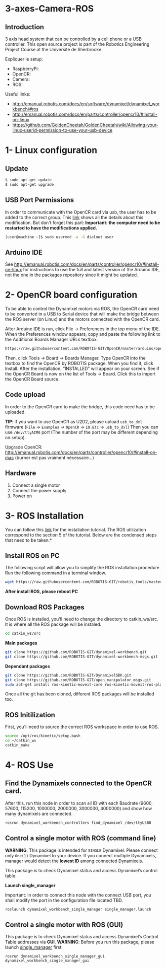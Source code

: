 

# 3-axes-Camera-ROS

## Introduction

3 axis head system that can be controlled by a cell phone or a USB controller. This open source project is part of the Robotics Engineering Project Course at the Université de Sherbrooke.

Expliquer le setup: 

- RaspberryPi: 
- OpenCR:
- Camera:
- ROS:

Useful links: 

- http://emanual.robotis.com/docs/en/software/dynamixel/dynamixel_workbench/#ros
- http://emanual.robotis.com/docs/en/parts/controller/opencr10/#install-on-linux
- https://github.com/GoldenCheetah/GoldenCheetah/wiki/Allowing-your-linux-userid-permission-to-use-your-usb-device

# 1- Linux configuration

## Update

```bash
$ sudo apt-get update
$ sudo apt-get upgrade
```

## USB Port Permissions

In order to communicate with the OpenCR card via usb, the user has to be added to the correct group. This [link](https://github.com/GoldenCheetah/GoldenCheetah/wiki/Allowing-your-linux-userid-permission-to-use-your-usb-device) shows all the details about this modification. But don't forget this part: **Important: the computer need to be restarted to have the modifications applied.**

```bash
[user@machine ~]$ sudo usermod -a -G dialout user
```

## Arduino IDE

See http://emanual.robotis.com/docs/en/parts/controller/opencr10/#install-on-linux for instructions to use the full and latest version of the Arduino IDE, not the one in the packages repository since it might be updated.



# 2- OpenCR board configuration

To be able to control the Dynamixel motors via ROS, the OpenCR card need to be converted in a USB to Serial device that will make the bridge between the ROS server (on Linux) and the motors connected with the OpenCR card. 

After Arduino IDE is run, click File → Preferences in the top menu of the IDE. When the Preferences window appears, copy and paste the following link to the Additional Boards Manager URLs textbox.

```bash
https://raw.githubusercontent.com/ROBOTIS-GIT/OpenCR/master/arduino/opencr_release/package_opencr_index.json
```


Then, click Tools → Board → Boards Manager. Type OpenCR into the textbox to find the OpenCR by ROBOTIS package. When you find it, click Install. After the installation, “INSTALLED” will appear on your screen. See if the OpenCR Board is now on the list of Tools → Board. Click this to import the OpenCR Board source.



## Code upload

In order to the OpenCR card to make the bridge, this code need has to be uploaded. 

**TIP**: If you want to use OpenCR as U2D2, please upload `usb_to_dxl` firmware (`File` -> `Examples` -> `OpenCR` -> `10.Etc` -> `usb_to_dxl`) Then you can use `/dev/ttyACM0` port (The number of the port may be different depending on setup).



Upgrade OpenCR: http://emanual.robotis.com/docs/en/parts/controller/opencr10/#install-on-mac (burner est pas vraiment nécessaire…)

## Hardware

1. Connect a single motor
2. Connect the power supply
3. Power on

# 3- ROS Installation

You can follow this [link](http://emanual.robotis.com/docs/en/software/dynamixel/dynamixel_workbench/) for the installation tutorial. The ROS utilization correspond to the section 5 of the tutorial. Below are the condensed steps that need to be taken.* 

## Install ROS on PC

The following script will allow you to simplify the ROS installation procedure. Run the following command in a terminal window. 

```bash
wget https://raw.githubusercontent.com/ROBOTIS-GIT/robotis_tools/master/install_ros_kinetic.sh && chmod 755 ./install_ros_kinetic.sh && bash ./install_ros_kinetic.sh
```

**After install ROS, please reboot PC**

## Download ROS Packages

Once ROS is installed, you'll need to change the directory to catkin_ws/src. It is where all the ROS package will be instaled. 

```bash
cd catkin_ws/src
```

**Main packages**

```bash
git clone https://github.com/ROBOTIS-GIT/dynamixel-workbench.git
git clone https://github.com/ROBOTIS-GIT/dynamixel-workbench-msgs.git
```

**Dependant packages**

```bash
git clone https://github.com/ROBOTIS-GIT/DynamixelSDK.git
git clone https://github.com/ROBOTIS-GIT/open_manipulator_msgs.git
sudo apt-get install ros-kinetic-moveit-core ros-kinetic-moveit-ros-planning ros-kinetic-moveit-ros-planning-interface
```



Once all the git has been cloned, different ROS packages will be installed too. 

## ROS Initilization

First, you'll need to source the correct ROS workspace in order to use ROS. 

```bash
source /opt/ros/kinetic/setup.bash
cd ~/catkin_ws 
catkin_make
```



# 4- ROS Use

## Find the Dynamixels connected to the OpenCR card. 

After this, run this node in order to scan all ID with each Baudrate (9600, 57600, 115200, 1000000, 2000000, 3000000, 4000000) and show how many dynamixels are connected. 

```bash
rosrun dynamixel_workbench_controllers find_dynamixel /dev/ttyUSB0
```



## Control a single motor with ROS (command line)

**WARNING**: This package is intended for `SINGLE` Dynamixel. Please connect only `One(1)` Dynamixel to your device. If you connect multiple Dynamixels, manager would detect the **lowest ID** among connected Dynamixels. 

This package is to check Dynamixel status and access Dynamixel’s control table. 

**Launch single_manager** 

Important: In order to connect this node with the connect USB port, you shall modify the port in the configuration file located TBD. 

```bash
roslaunch dynamixel_workbench_single_manager single_manager.launch
```



## Control a single motor with ROS (GUI)

This package is to check Dynamixel status and access Dynamixel’s Control Table addresses via **GUI**. **WARNING**: Before you run this package, please launch [single_manager](http://emanual.robotis.com/docs/en/software/dynamixel/dynamixel_workbench/#single-manager) first.

```
rosrun dynamixel_workbench_single_manager_gui dynamixel_workbench_single_manager_gui
```

















